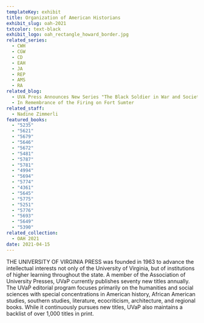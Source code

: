 ```yaml
---
templateKey: exhibit
title: Organization of American Historians
exhibit_slug: oah-2021
txtcolor: text-black
exhibit_logo: oah_rectangle_howard_border.jpg
related_series:
  - CWH
  - CGW
  - CD
  - EAH
  - JA
  - REP
  - AMS
  - RA
related_blog:
  - UVA Press Announces New Series "The Black Soldier in War and Society"
  - In Remembrance of the Firing on Fort Sumter
related_staff:
  - Nadine Zimmerli
featured_books:
  - "5235"
  - "5621"
  - "5679"
  - "5646"
  - "5672"
  - "5481"
  - "5787"
  - "5781"
  - "4994"
  - "5694"
  - "5774"
  - "4361"
  - "5645"
  - "5775"
  - "5251"
  - "5776"
  - "5693"
  - "5649"
  - "5390"
related_collection:
  - OAH 2021
date: 2021-04-15
---
```

THE UNIVERSITY OF VIRGINIA PRESS was founded in 1963 to advance the intellectual interests not only of the University of Virginia, but of institutions of higher learning throughout the state. A member of the Association of University Presses, UVaP currently publishes seventy new titles annually. The UVaP editorial program focuses primarily on the humanities and social sciences with special concentrations in American history, African American studies, southern studies, literature, ecocriticism, architecture, and regional books. While it continuously pursues new titles, UVaP also maintains a backlist of over 1,000 titles in print.